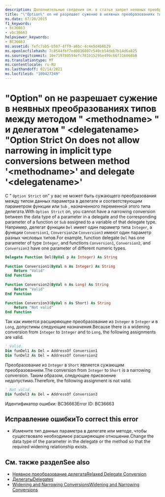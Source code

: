 ```yaml
---
description: Дополнительные сведения см. в статье запрет неявных преобразований типов между методом " <methodname> " и делегатом "". <delegatename>
title: "\"Option\" on не разрешает сужение в неявных преобразованиях типов между методом \" <methodname> \" и делегатом \" <delegatename> \""
ms.date: 07/20/2015
f1_keywords:
- bc36663
- vbc36663
helpviewer_keywords:
- BC36663
ms.assetid: fefc7ab5-b587-4ff9-a6bc-4c4e5d4b6b29
ms.openlocfilehash: 7c8544fbf7ed0016807c540cb54deb7b14d6a825
ms.sourcegitcommit: 10e719780594efc781b15295e499c66f316068b8
ms.translationtype: MT
ms.contentlocale: ru-RU
ms.lasthandoff: 02/14/2021
ms.locfileid: "100427249"
---
```

# <a name="option-strict-on-does-not-allow-narrowing-in-implicit-type-conversions-between-method-methodname-and-delegate-delegatename"></a><span data-ttu-id="5f57d-103">"Option" on не разрешает сужение в неявных преобразованиях типов между методом " \<methodname> " и делегатом " \<delegatename> "</span><span class="sxs-lookup"><span data-stu-id="5f57d-103">Option Strict On does not allow narrowing in implicit type conversions between method '\<methodname>' and delegate '\<delegatename>'</span></span>

<span data-ttu-id="5f57d-104">С " `Option Strict` on" у вас не может быть сужающего преобразования между типом данных параметра в делегате и соответствующим параметром функции или `Sub` , назначенного переменной этого типа делегата.</span><span class="sxs-lookup"><span data-stu-id="5f57d-104">With `Option Strict` on, you cannot have a narrowing conversion between the data type of a parameter in a delegate and the corresponding parameter of a function or `Sub` assigned to a variable of that delegate type.</span></span> <span data-ttu-id="5f57d-105">Например, делегат функции `Del` имеет один параметр типа `Integer`, а функции `Conversion1`, `Conversion2`и `Conversion3` имеют один параметр разных числовых типов.</span><span class="sxs-lookup"><span data-stu-id="5f57d-105">For example, function delegate `Del` has one parameter of type `Integer`, and functions `Conversion1`, `Conversion2`, and `Conversion3` have one parameter of different numeric types.</span></span>  
  
```vb  
Delegate Function Del(ByVal p As Integer) As String  
  
Function Conversion1(ByVal n As Integer) As String  
    Return "Valid"  
End Function  
  
Function Conversion2(ByVal n As Long) As String  
    Return "Valid"  
End Function  
  
Function Conversion3(ByVal n As Short) As String  
    Return "Not valid"  
End Function  
```  
  
 <span data-ttu-id="5f57d-106">Так как имеется расширяющее преобразование из `Integer` в `Integer` и в `Long`, допустимы следующие назначения.</span><span class="sxs-lookup"><span data-stu-id="5f57d-106">Because there is a widening conversion from `Integer` to `Integer` and to `Long`, the following assignments are valid.</span></span>  
  
```vb  
' Valid.  
Dim funDel1 As Del = AddressOf Conversion1  
Dim funDel2 As Del = AddressOf Conversion2  
```  
  
 <span data-ttu-id="5f57d-107">Преобразование из `Integer` в `Short` является сужающим преобразованием.</span><span class="sxs-lookup"><span data-stu-id="5f57d-107">The conversion from `Integer` to `Short` is a narrowing conversion.</span></span> <span data-ttu-id="5f57d-108">Таким образом, следующее присвоение недопустимо.</span><span class="sxs-lookup"><span data-stu-id="5f57d-108">Therefore, the following assignment is not valid.</span></span>  
  
```vb  
' Not valid.  
Dim funDel3 As Del = AddressOf Conversion3  
```  
  
 <span data-ttu-id="5f57d-109">Идентификатор ошибки: BC36663</span><span class="sxs-lookup"><span data-stu-id="5f57d-109">Error ID: BC36663</span></span>  
  
## <a name="to-correct-this-error"></a><span data-ttu-id="5f57d-110">Исправление ошибки</span><span class="sxs-lookup"><span data-stu-id="5f57d-110">To correct this error</span></span>  
  
- <span data-ttu-id="5f57d-111">Измените тип данных параметра в делегате или методе, чтобы существовало необходимое расширяющее отношение.</span><span class="sxs-lookup"><span data-stu-id="5f57d-111">Change the data type of the parameter in the delegate or the method so that the required widening relationship exists.</span></span>  
  
## <a name="see-also"></a><span data-ttu-id="5f57d-112">См. также раздел</span><span class="sxs-lookup"><span data-stu-id="5f57d-112">See also</span></span>

- [<span data-ttu-id="5f57d-113">Неявное преобразование делегата</span><span class="sxs-lookup"><span data-stu-id="5f57d-113">Relaxed Delegate Conversion</span></span>](../programming-guide/language-features/delegates/relaxed-delegate-conversion.md)
- [<span data-ttu-id="5f57d-114">Делегаты</span><span class="sxs-lookup"><span data-stu-id="5f57d-114">Delegates</span></span>](../programming-guide/language-features/delegates/index.md)
- [<span data-ttu-id="5f57d-115">Widening and Narrowing Conversions</span><span class="sxs-lookup"><span data-stu-id="5f57d-115">Widening and Narrowing Conversions</span></span>](../programming-guide/language-features/data-types/widening-and-narrowing-conversions.md)
